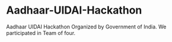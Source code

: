 # Aadhaar-UIDAI-Hackathon
Aadhaar UIDAI Hackathon Organized by Government of India. We participated in Team of four.
